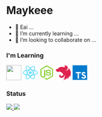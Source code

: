 # Maykeee 

<!--
**maycon164/maycon164** is a ✨ _special_ ✨ repository because its `README.md` (this file) appears on your GitHub profile.

Here are some ideas to get you started:
-->
- 🔭 Eai  ...
- 🌱 I’m currently learning ...
- 👯 I’m looking to collaborate on ...


### I'm Learning
<div float="left">
  <img src="https://cdn.jsdelivr.net/gh/devicons/devicon/icons/linux/linux-original.svg" width="40" height="40"/>
  <img src="https://github.com/devicons/devicon/blob/v2.15.1/icons/react/react-original.svg" width="40" height="40"/>
  <img src="https://github.com/devicons/devicon/blob/v2.15.1/icons/nodejs/nodejs-original.svg" width="40" height="40"/>
  <img src="https://github.com/devicons/devicon/blob/v2.15.1/icons/nestjs/nestjs-plain.svg" width="40" height="40"/>
  <img src="https://github.com/devicons/devicon/blob/v2.15.1/icons/typescript/typescript-plain.svg" width="40" height="40"/>
</div>

### Status
<div>
<a href="https://github.com/maycon164">
<img height="180em" src="https://github-readme-stats.vercel.app/api/top-langs/?username=maycon164&layout=compact&langs_count=7&theme=dracula"/>
<img height="180em" src="https://github-readme-stats.vercel.app/api?username=maycon164&show_icons=true&theme=dracula&include_all_commits=true&count_private=true"/>
</div>
  
